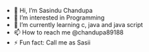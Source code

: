 - 👋 Hi, I’m Sasindu Chandupa
- 👀 I’m interested in Programming 
- 🌱 I’m currently learning c, java and java script
- 📫 How to reach me @chandupa89188
- ⚡ Fun fact: Call me as Sasii

<!---
Sasindu02/Sasindu02 is a ✨ special ✨ repository because its `README.md` (this file) appears on your GitHub profile.
You can click the Preview link to take a look at your changes.
--->
